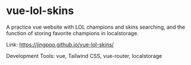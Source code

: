 # vue-lol-skins

A practice vue website with LOL champions and skins searching, and the function of storing favorite champions in localstorage.

Link: https://jingpoo.github.io/vue-lol-skins/

Development Tools: vue, Tailwind CSS, vue-router, localstorage